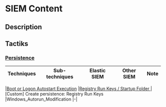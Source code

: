 # SIEM Content

## Description

## Tactiks

### [Persistence](https://attack.mitre.org/tactics/TA0003/) 

|	Techniques		|	Sub-techniques  |	Elastic SIEM    |	Other SIEM		|	Note			|
|	:-------------:	|	:-------------:	|	:-------------:	|	:-------------: |	:-------------:	|

|[Boot or Logon Autostart Execution](https://attack.mitre.org/techniques/T1547/)
|[Registry Run Keys / Startup Folder ](https://attack.mitre.org/techniques/T1547/001/)
|[Custom] Create persistence: Registry Run Keys
|Windows_Autorun_Modification |-|